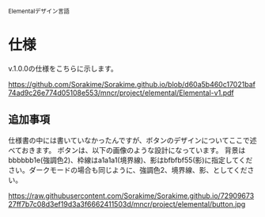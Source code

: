 <small>Elementalデザイン言語</small>
# 仕様

v.1.0.0の仕様をこちらに示します。

https://github.com/Sorakime/Sorakime.github.io/blob/d60a5b460c17021baf74ad9c26e774d05108e553/mncr/project/elemental/Elemental-v1.pdf

## 追加事項

仕様書の中には書いていなかったんですが、ボタンのデザインについてここで述べておきます。
ボタンは、以下の画像のような設計になっています。
背景はbbbbbb1e(強調色2)、枠線はa1a1a1(境界線)、影はbfbfbf55(影)に指定してください。ダークモードの場合も同じように、強調色2、境界線、影、としてください。

https://raw.githubusercontent.com/Sorakime/Sorakime.github.io/7290967327ff7b7c08d3ef19d3a3f6662411503d/mncr/project/elemental/button.jpg
